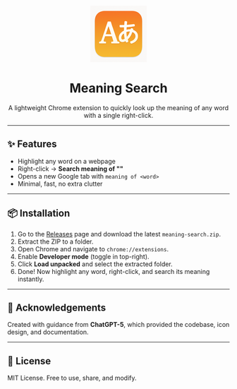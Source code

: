 <p align="center">
  <img src="icon128.png" alt="Meaning Search Icon" width="128">
</p>

<h1 align="center">Meaning Search</h1>

<p align="center">
  A lightweight Chrome extension to quickly look up the meaning of any word with a single right-click.
</p>

---

## ✨ Features
- Highlight any word on a webpage
- Right-click → **Search meaning of "<word>"**
- Opens a new Google tab with `meaning of <word>`
- Minimal, fast, no extra clutter

---

## 📦 Installation

1. Go to the [Releases](../../releases) page and download the latest `meaning-search.zip`.
2. Extract the ZIP to a folder.
3. Open Chrome and navigate to `chrome://extensions`.
4. Enable **Developer mode** (toggle in top-right).
5. Click **Load unpacked** and select the extracted folder.
6. Done! Now highlight any word, right-click, and search its meaning instantly.

---

## 🙌 Acknowledgements
Created with guidance from **ChatGPT-5**, which provided the codebase, icon design, and documentation.

---

## 📜 License
MIT License. Free to use, share, and modify.

